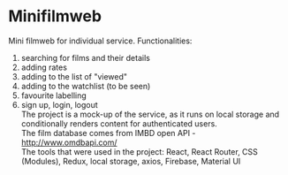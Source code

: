 # Minifilmweb
Mini filmweb for individual service. 
Functionalities:
1. searching for films and their details
2. adding rates 
3. adding to the list of "viewed"
4. adding to the watchlist (to be seen)
5. favourite labelling
6. sign up, login, logout<br/>
The project is a mock-up of the service, as it runs on local storage and conditionally renders content for authenticated users.<br />
The film database comes from IMBD open API - http://www.omdbapi.com/ <br />
The tools that were used in the project: React, React Router, CSS (Modules), Redux, local storage, axios, Firebase, Material UI



